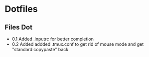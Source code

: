 # Dotfiles
## Files Dot

* 0.1 Added .inputrc for better completion
* 0.2 Added addded .tmux.conf to get rid of mouse mode and get "standard copypaste" back
